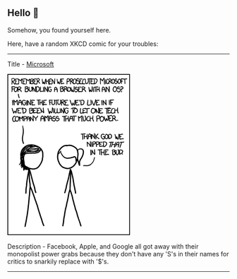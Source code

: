 ## Hello 👀

Somehow, you found yourself here.

Here, have a random XKCD comic for your troubles:

-----------------------------------

Title - [Microsoft](https://xkcd.com/1118)

![Microsoft](./random_comic.png)

Description - Facebook, Apple, and Google all got away with their monopolist power grabs because they don't have any 'S's in their names for critics to snarkily replace with '$'s.

-----------------------------------